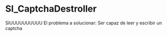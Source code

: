 # SI_CaptchaDestroller
SIUUUUUUUUUU
El problema a solucionar: Ser capaz de leer y escribir un captcha
